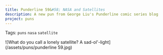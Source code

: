 ```yaml
---
title: Punderline 59&#58; NASA and Satellites
description: A new pun from George Liu's Punderline comic series blog
project: puns
---
```

Tags: `puns` `nasa` `satellite`

![What do you call a lonely satellite? A sad-ol'-light](/assets/puns/punderline 59.jpg)
